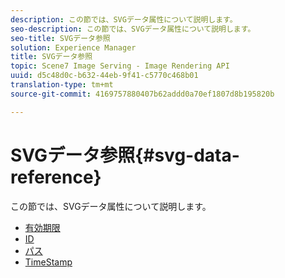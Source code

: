 ```yaml
---
description: この節では、SVGデータ属性について説明します。
seo-description: この節では、SVGデータ属性について説明します。
seo-title: SVGデータ参照
solution: Experience Manager
title: SVGデータ参照
topic: Scene7 Image Serving - Image Rendering API
uuid: d5c48d0c-b632-44eb-9f41-c5770c468b01
translation-type: tm+mt
source-git-commit: 4169757880407b62addd0a70ef1807d8b195820b

---
```



# SVGデータ参照{#svg-data-reference}

この節では、SVGデータ属性について説明します。

* [有効期限](r-expiration-svg.md)
* [ID](r-id-svg.md)
* [パス](r-path-svg.md)
* [TimeStamp](r-timestamp-svg.md)
